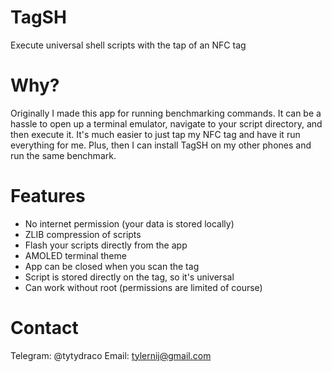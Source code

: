 # TagSH
Execute universal shell scripts with the tap of an NFC tag

# Why?
Originally I made this app for running benchmarking commands. It can be a hassle to open up a terminal emulator, navigate to your script directory, and then execute it. It's much easier to just tap my NFC tag and have it run everything for me. Plus, then I can install TagSH on my other phones and run the same benchmark.

# Features
- No internet permission (your data is stored locally)
- ZLIB compression of scripts
- Flash your scripts directly from the app
- AMOLED terminal theme
- App can be closed when you scan the tag
- Script is stored directly on the tag, so it's universal
- Can work without root (permissions are limited of course)

# Contact
Telegram: @tytydraco
Email: tylernij@gmail.com

